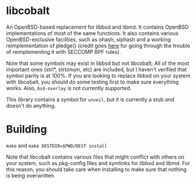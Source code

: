 # libcobalt

An OpenBSD-based replacement for libbsd and libmd. It contains OpenBSD implementations of most of the same functions. It also contains various OpenBSD-exclusive facilities, such as ohash, siphash and a working reimplementation of pledge() (credit goes [here](https://github.com/jart/pledge) for going through the trouble of reimplementing it with SECCOMP BPF rules).

Note that some symbols may exist in libbsd but not libcobalt; All of the most important ones (strl\*, strtonum, etc) are included, but I haven't verified that symbol parity is at 100%. If you are looking to replace libbsd on your system with libcobalt, you should do some testing first to make sure everything works. Also, `bsd-overlay` is not currently supported.

This library contains a symbol for `unveil`, but it is currently a stub and doesn't do anything.

# Building
`make` and `make DESTDIR=$PWD/DEST install`

Note that libcobalt contains various files that might conflict with others on your system, such as pkg-config files and symlinks for libbsd and libmd. For this reason, you should take care when installing to make sure that nothing is being overwritten.

